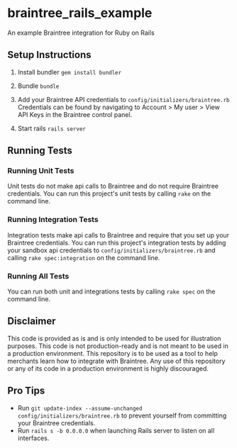 # braintree_rails_example
An example Braintree integration for Ruby on Rails

## Setup Instructions

1. Install bundler
   `gem install bundler`

2. Bundle
  `bundle`

3. Add your Braintree API credentials to `config/initializers/braintree.rb`
   Credentials can be found by navigating to Account > My user > View API Keys in the Braintree control panel.

4. Start rails
   `rails server`

## Running Tests

### Running Unit Tests

Unit tests do not make api calls to Braintree and do not require Braintree credentials. You can run this project's unit tests by
calling `rake` on the command line.

### Running Integration Tests

Integration tests make api calls to Braintree and require that you set up your Braintree credentials. You can run this project's integration tests by adding your sandbox api credentials to `config/initializers/braintree.rb` and calling `rake spec:integration` on the command line.

### Running All Tests

You can run both unit and integrations tests by calling `rake spec` on the command line.

## Disclaimer

This code is provided as is and is only intended to be used for illustration purposes. This code is not production-ready and is not meant to be used in a production environment. This repository is to be used as a tool to help merchants learn how to integrate with Braintree. Any use of this repository or any of its code in a production environment is highly discouraged.

## Pro Tips

 * Run `git update-index --assume-unchanged config/initializers/braintree.rb` to prevent yourself from committing your Braintree credentials.
 * Run `rails s -b 0.0.0.0` when launching Rails server to listen on all interfaces.
